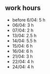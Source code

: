 ## work hours ##
- before 6/04:   5 h
- 06/04:          3 h
- 07/04:          2 h
- 13/04:          2.5 h
- 14/04:          5.5 h
- 15/04:          6 h
- 16/04:          6 h
- 21/04:          3 h
- 22/04:          4 h
- 24/04:          4 h
